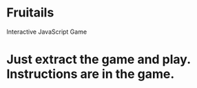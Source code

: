 # Fruitails
Interactive JavaScript Game

# Just extract the game and play. Instructions are in the game.
